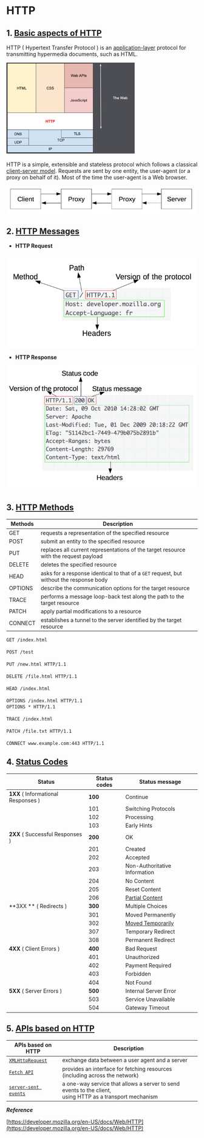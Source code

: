# HTTP



## 1. [Basic aspects of HTTP](https://developer.mozilla.org/en-US/docs/Web/HTTP/Overview#basic_aspects_of_http)



HTTP ( Hypertext Transfer Protocol ) is an [application-layer](https://en.wikipedia.org/wiki/Application_Layer) protocol for transmitting hypermedia documents, such as HTML. 



<img src="cheat-sheet-images/HTTP.png" alt="HTTP as an application layer protocol, on top of TCP (transport layer) and IP (network layer) and below the presentation layer." style="zoom:33%;" />



HTTP is a simple, extensible and stateless protocol which follows a classical [client-server model](https://en.wikipedia.org/wiki/Client–server_model). Requests are sent by one entity, the user-agent (or a proxy on behalf of it). Most of the time the user-agent is a Web browser.



![Client server chain](cheat-sheet-images/client-server-chain.png)



## 2. [HTTP Messages](https://developer.mozilla.org/en-US/docs/Web/HTTP/Overview#http_messages)

- **HTTP Request**

![A basic HTTP request](cheat-sheet-images/http_request.png)

- **HTTP Response**

![img](cheat-sheet-images/http_response.png)

## 3. [HTTP Methods](https://developer.mozilla.org/en-US/docs/Web/HTTP/Methods)

| Methods | Description                                                  |
| ------- | ------------------------------------------------------------ |
| GET     | requests a representation of the specified resource          |
| POST    | submit an entity to the specified resource                   |
| PUT     | replaces all current representations of the target resource with the request payload |
| DELETE  | deletes the specified resource                               |
| HEAD    | asks for a response identical to that of a `GET` request, but without the response body |
| OPTIONS | describe the communication options for the target resource   |
| TRACE   | performs a message loop-back test along the path to the target resource |
| PATCH   | apply partial modifications to a resource                    |
| CONNECT | establishes a tunnel to the server identified by the target resource |

```http
GET /index.html

POST /test

PUT /new.html HTTP/1.1

DELETE /file.html HTTP/1.1

HEAD /index.html

OPTIONS /index.html HTTP/1.1
OPTIONS * HTTP/1.1

TRACE /index.html

PATCH /file.txt HTTP/1.1

CONNECT www.example.com:443 HTTP/1.1
```



## 4. [Status Codes](https://developer.mozilla.org/en-US/docs/Web/HTTP/Status)

| Status                               | Status codes | Status message                |
| ------------------------------------ | ------------ | ----------------------------- |
| **1XX**  ( Informational Responses ) | **100**      | Continue                      |
|                                      | 101          | Switching Protocols           |
|                                      | 102          | Processing                    |
|                                      | 103          | Early Hints                   |
| **2XX** ( Successful Responses )     | **200**      | OK                            |
|                                      | 201          | Created                       |
|                                      | 202          | Accepted                      |
|                                      | 203          | Non-Authoritative Information |
|                                      | 204          | No Content                    |
|                                      | 205          | Reset Content                 |
|                                      | 206          | <u>Partial Content</u>        |
| **3XX ** ( Redirects )               | **300**      | Multiple Choices              |
|                                      | 301          | Moved Permanently             |
|                                      | 302          | <u>Moved Temporarily</u>      |
|                                      | 307          | Temporary Redirect            |
|                                      | 308          | Permanent Redirect            |
| **4XX** ( Client Errors )            | **400**      | Bad Request                   |
|                                      | 401          | Unauthorized                  |
|                                      | 402          | Payment Required              |
|                                      | 403          | Forbidden                     |
|                                      | 404          | Not Found                     |
| **5XX** ( Server Errors )            | **500**      | Internal Server Error         |
|                                      | 503          | Service Unavailable           |
|                                      | 504          | Gateway Timeout               |



## 5.  [APIs based on HTTP](https://developer.mozilla.org/en-US/docs/Web/HTTP/Overview#apis_based_on_http)

| APIs based on HTTP                                           | Description                                                  |
| ------------------------------------------------------------ | ------------------------------------------------------------ |
| [`XMLHttpRequest`](https://developer.mozilla.org/en-US/docs/Web/API/XMLHttpRequest) | exchange data between a user agent and a server              |
| [`Fetch API`](https://developer.mozilla.org/en-US/docs/Web/API/Fetch_API) | provides an interface for fetching resources (including across the network) |
| [`server-sent events`](https://developer.mozilla.org/en-US/docs/Web/API/Server-sent_events) | a one-way service that allows a server to send events to the client, <br />using HTTP as a transport mechanism |



***Reference***

[https://developer.mozilla.org/en-US/docs/Web/HTTP](https://developer.mozilla.org/en-US/docs/Web/HTTP)

